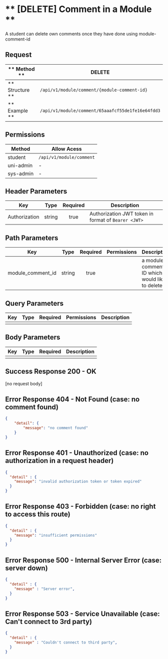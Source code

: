 # ** [DELETE] Comment in a Module **

A student can delete own comments once they have done using module-comment-id

## Request

| ** Method **     | DELETE                                            |
| ---------------- | ------------------------------------------------- |
| ** Structure **  | `/api/v1/module/comment/{module-comment-id}`      |
| ** Example **    | `/api/v1/module/comment/65aaafcf55de1fe16e64fdd3` |

## Permissions

| Method          | Allow Acess                       |
| ----------------| ----------------------------------|
| student         | `/api/v1/module/comment`          |
| uni-admin       | -                                 |
| sys-admin       | -                                 |

## Header Parameters

| Key                 | Type       | Required  | Description                                         |
| ------------------- | :--------: | :-------: | --------------------------------------------------- |
| Authorization       | string     | true      | Authorization JWT token in format of `Bearer <JWT>` |

## Path Parameters

| Key               | Type      | Required     | Permissions  | Description                                    |
| ----------------- | :-------: | :----------: | :----------: | ---------------------------------------------- |
| module_comment_id | string    | true         |              | a module comment ID which would like to delete |

## Query Parameters

| Key       | Type      | Required     | Permissions  | Description                     |
| --------- | :-------: | :----------: | :----------: | ------------------------------- |
|           |           |              |              |                                 |

## Body Parameters

| Key          | Type         | Required     | Description                               |
| ------------ | :----------: | :----------: | ----------------------------------------- |
|              |              |              |                                           |


## Success Response 200 - OK
  [no request body]

## Error Response 404 - Not Found (case: no comment found)
```json
{
    "detail": {
        "message": "no comment found"
    }
}
```

## Error Response 401 - Unauthorized (case: no authorization in a request header)
```json
{
  "detail" : {
    "message": "invalid authorization token or token expired"
  }
}
```

## Error Response 403 - Forbidden (case: no right to access this route)
```json
{
  "detail" : {
    "message": "insufficient permissions"
  }
}
```

## Error Response 500 - Internal Server Error (case: server down)
```json
{
  "detail" : {
    "message" : "Server error",
  }
}
```

## Error Response 503 - Service Unavailable (case: Can't connect to 3rd party)
```json
{
  "detail" : {
    "message" : "Couldn't connect to third party",
  }
}
```
